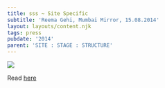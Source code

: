 ```yaml
---
title: sss ~ Site Specific
subtitle: 'Reema Gehi, Mumbai Mirror, 15.08.2014'
layout: layouts/content.njk
tags: press
pubdate: '2014'
parent: 'SITE : STAGE : STRUCTURE'
---
```

![](/static/img/5.-ali-akbar-mehta-site-stage-structure-2014_installation-view-©-aliakbarmehta.png)

Read [here](https://mumbaimirror.indiatimes.com/mumbai/other/Site-specific/articleshow/40296979.cms?)
